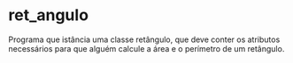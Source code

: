 # ret_angulo
Programa que istância uma classe retângulo, que deve conter os atributos necessários para que alguém calcule a área e o perímetro de um retângulo.
